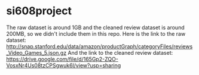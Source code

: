 # si608project

The raw dataset is around 1GB and the cleaned review dataset is around 200MB, so we didn't include them in this repo. 
Here is the link to the raw dataset: http://snap.stanford.edu/data/amazon/productGraph/categoryFiles/reviews_Video_Games_5.json.gz
And the link to the cleaned review dataset: https://drive.google.com/file/d/165Gp2-ZQO-VosxNr4Us08tzCPSgwuk6l/view?usp=sharing
